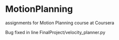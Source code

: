 # MotionPlanning
assignments for Motion Planning course at Coursera 

Bug fixed in line FinalProject/velocity_planner.py 
